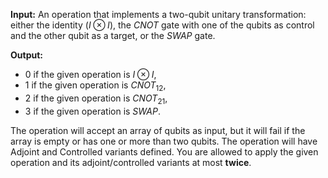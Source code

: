 **Input:** An operation that implements a two-qubit unitary transformation:
either the identity ($I \otimes I$), the $CNOT$ gate with one of the qubits as control and the other qubit as a target, or the $SWAP$ gate.

**Output:**  

* 0 if the given operation is $I \otimes I$, 
* 1 if the given operation is $CNOT_{12}$,
* 2 if the given operation is $CNOT_{21}$,
* 3 if the given operation is $SWAP$.

The operation will accept an array of qubits as input, but it will fail if the array is empty or has one or more than two qubits.
The operation will have Adjoint and Controlled variants defined.
You are allowed to apply the given operation and its adjoint/controlled variants at most **twice**.